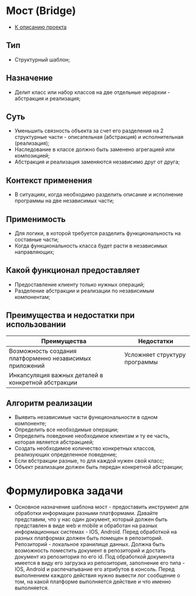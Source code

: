 # Мост (Bridge)
* [К описанию проекта](https://github.com/engine-it-in/java-design-patterns)

## Тип
* Структурный шаблон;

## Назначение
* Делит класс или набор классов на две отдельные иерархии - 
абстракция и реализация;

## Суть
* Уменьшить связность объекта за счет его разделения на 
2 структурные части - описательная (абстракция) и 
исполнительная (реализация);
* Наследование в классе должно быть заменено агрегацией
или композицией;
* Абстракция и реализация заменяются
  независимо друг от друга;

## Контекст применения
* В ситуациях, когда необходимо разделить 
описание и исполнение программы на две 
независимых части;

## Применимость
* Для логики, в которой требуется 
разделить функциональность на составные части;
* Когда функциональность класса будет расти 
в независимых направляющих;

## Какой функционал предоставляет
* Предоставление клиенту только нужных операций;
* Разделение абстракции и реализации по независимым компонентам;

## Преимущества и недостатки при использовании
| Преимущества                                             | Недостатки                    |
|----------------------------------------------------------|-------------------------------|
| Возможность создания платформенно независимых приложений | Усложняет структуру программы |
| Инкапсуляция важных деталей в конкретной абстракции      |                               |

## Алгоритм реализации
* Выявить независимые части функциональности 
в одном компоненте;
* Определить все необходимые операции;
* Определить поведение необходимое клиентам 
и ту ее часть, которая является абстракцией;
* Создать необходимое количество конкретных классов, 
реализующих определенное поведение;
* Если вбстракции разные, то для каждой нужен свой класс;
* Объект реализации должен быть передан 
конкретной абстракции;

# Формулировка задачи
* Основное назначение шаблона мост - предоставить инструмент для обработки информации разными платформами.
Давайте представим, что у нас один документ, который должен быть представлен в виде 
web и mobile и обработан на разных информационных системах - IOS, Android. Перед обработкой на 
разных платформах должен быть помещен в репозиторий. Репозиторий - локальное хранилище данных.
Должна быть возможность поместить документ в репозиторий и достать документ из репозитория по его id.
Под обработкой документа имеется в виду его загрузка из репозитория, заполнение его типа - IOS, Android и
распечатывание его атрибутов в консоль. Перед выполнением каждого действия нужно вывести лог сообщение о том,
на какой платформе выполняется действие и что именно выполняется.